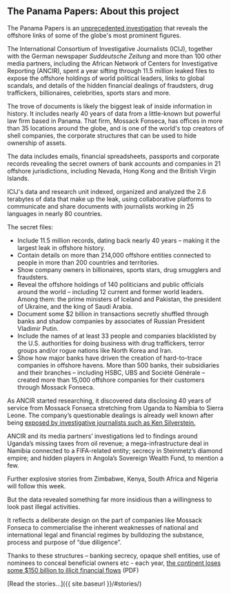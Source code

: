 The Panama Papers: About this project
--------------------


<span class="drop-cap">T</span>he Panama Papers is an [unprecedented investigation](https://panamapapers.icij.org/20160403-panama-papers-global-overview.html) that reveals the offshore links of some of the globe's most prominent figures.

The International Consortium of Investigative Journalists (ICIJ), together with the German newspaper *Suddeutsche Zeitung* and more than 100 other media partners, including the African Network of Centers for Investigative Reporting (ANCIR), spent a year sifting through 11.5 million leaked files to expose the offshore holdings of world political leaders, links to global scandals, and details of the hidden financial dealings of fraudsters, drug traffickers, billionaires, celebrities, sports stars and more.

The trove of documents is likely the biggest leak of inside information in history. It includes nearly 40 years of data from a little-known but powerful law firm based in Panama. That firm, Mossack Fonseca, has offices in more than 35 locations around the globe, and is one of the world's top creators of shell companies, the corporate structures that can be used to hide ownership of assets.

The data includes emails, financial spreadsheets, passports and corporate records revealing the secret owners of bank accounts and companies in 21 offshore jurisdictions, including Nevada, Hong Kong and the British Virgin Islands.

ICIJ's data and research unit indexed, organized and analyzed the 2.6 terabytes of data that make up the leak, using collaborative platforms to communicate and share documents with journalists working in 25 languages in nearly 80 countries.

The secret files:

* Include 11.5 million records, dating back nearly 40 years – making  it the largest leak in offshore history. 
* Contain details on more than 214,000 offshore entities connected to people in more than 200 countries and territories. 
* Show company owners in billionaires, sports stars, drug smugglers and fraudsters. 
* Reveal the offshore holdings of 140 politicians and public officials around the world – including 12 current and former world leaders. Among them: the prime ministers of Iceland and Pakistan, the president of Ukraine, and the king of Saudi Arabia.
* Document some $2 billion in transactions secretly shuffled through banks and shadow companies by associates of Russian President Vladimir Putin. 
* Include the names of at least 33 people and companies blacklisted by the U.S. authorities for doing business with drug traffickers, terror groups and/or rogue nations like North Korea and Iran. 
* Show how major banks have driven the creation of hard-to-trace companies in offshore havens. More than 500 banks, their subsidiaries and their branches – including HSBC, UBS and Société Générale – created more than 15,000 offshore companies for their customers through Mossack Fonseca.

As ANCIR started researching, it discovered data disclosing 40 years of service from Mossack Fonseca stretching from Uganda to Namibia to Sierra Leone. The company’s questionable dealings is already well known after being [exposed by investigative journalists such as Ken Silverstein.](https://www.vice.com/read/this-shady-law-firm-keeps-helping-banks-and-oligarchs-launder-money-313)

ANCIR and its media partners’ investigations led to findings around Uganda’s missing taxes from oil revenue; a mega-infrastructure deal in Namibia connected to a FIFA-related entity; secrecy in Steinmetz’s diamond empire; and hidden players in Angola’s Sovereign Wealth Fund, to mention a few.

Further explosive stories from Zimbabwe, Kenya, South Africa and Nigeria will follow this week.

But the data revealed something far more insidious than a willingness to look past illegal activities. 

It reflects a deliberate design on the part of companies like Mossack Fonseca to commercialise the inherent weaknesses of national and international legal and financial regimes by bulldozing the substance, process and purpose of “due diligence”.

Thanks to these structures – banking secrecy, opaque shell entities, use of nominees to conceal beneficial owners etc - each year, [the continent loses some $150 billion to illicit financial flows](https://www.oecd.org/cleangovbiz/49693613.pdf) (PDF)

[Read the stories...]({{ site.baseurl }}/#stories/)
